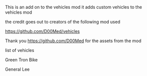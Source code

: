 This is an add on to the vehicles mod it adds custom vehicles to the vehicles mod 

the credit goes out to creators of the following mod used

https://github.com/D00Med/vehicles


Thank you https://github.com/D00Med for the assets from the mod


list of vehicles

Green Tron Bike

General Lee
